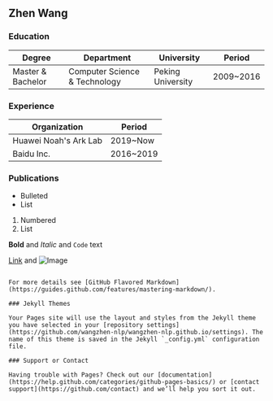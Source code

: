 ## Zhen Wang
### Education

| Degree | Department | University | Period |
| ------------- | ------------- | ------------- | ------------- |
| Master & Bachelor | Computer Science & Technology | Peking University | 2009\~2016 |

### Experience

| Organization | Period |
| ------------- | ------------- |
| Huawei Noah's Ark Lab | 2019\~Now |
| Baidu Inc. | 2016\~2019 |

### Publications

- Bulleted
- List

1. Numbered
2. List

**Bold** and _Italic_ and `Code` text

[Link](url) and ![Image](src)
```

For more details see [GitHub Flavored Markdown](https://guides.github.com/features/mastering-markdown/).

### Jekyll Themes

Your Pages site will use the layout and styles from the Jekyll theme you have selected in your [repository settings](https://github.com/wangzhen-nlp/wangzhen-nlp.github.io/settings). The name of this theme is saved in the Jekyll `_config.yml` configuration file.

### Support or Contact

Having trouble with Pages? Check out our [documentation](https://help.github.com/categories/github-pages-basics/) or [contact support](https://github.com/contact) and we’ll help you sort it out.

